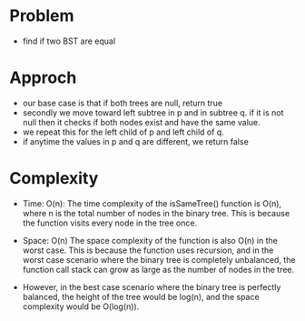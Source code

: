 # Problem
- find if two BST are equal

# Approch
- our base case is that if both trees are null, return true
- secondly we move toward left subtree in p and in subtree q. if it is not null then it checks if both nodes exist
  and have the same value.
- we repeat this for the left child of p and left child of q. 
- if anytime the values in p and q are different, we return false

# Complexity

- Time:  O(n): The time complexity of the isSameTree() function is O(n), where n is the total number of nodes in the binary tree. This is because the function visits every node in the tree once.

- Space: O(n) The space complexity of the function is also O(n) in the worst case. This is because the function uses recursion, and in the worst case scenario where the binary tree is completely unbalanced, the function call stack can grow as large as the number of nodes in the tree.

- However, in the best case scenario where the binary tree is perfectly balanced, the height of the tree would be log(n), and the space complexity would be O(log(n)).
